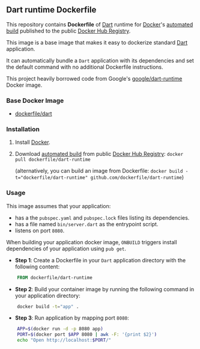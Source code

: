 ## Dart runtime Dockerfile


This repository contains **Dockerfile** of [Dart](https://www.dartlang.org/) runtime for [Docker](https://www.docker.com/)'s [automated build](https://registry.hub.docker.com/u/dockerfile/dart-runtime/) published to the public [Docker Hub Registry](https://registry.hub.docker.com/).

This image is a base image that makes it easy to dockerize standard [Dart](https://www.dartlang.org/) application.

It can automatically bundle a `Dart` application with its dependencies and set the default command with no additional Dockerfile instructions.

This project heavily borrowed code from Google's [google/dart-runtime](https://registry.hub.docker.com/u/google/dart-runtime/) Docker image.


### Base Docker Image

* [dockerfile/dart](http://dockerfile.github.io/#/dart)


### Installation

1. Install [Docker](https://www.docker.com/).

2. Download [automated build](https://registry.hub.docker.com/u/dockerfile/dart-runtime/) from public [Docker Hub Registry](https://registry.hub.docker.com/): `docker pull dockerfile/dart-runtime`

   (alternatively, you can build an image from Dockerfile: `docker build -t="dockerfile/dart-runtime" github.com/dockerfile/dart-runtime`)


### Usage

This image assumes that your application:

* has a the `pubspec.yaml` and `pubspec.lock` files listing its dependencies.
* has a file named `bin/server.dart` as the entrypoint script.
* listens on port `8080`.

When building your application docker image, `ONBUILD` triggers install dependencies of your application using `pub get`.

* **Step 1**: Create a Dockerfile in your `Dart` application directory with the following content:

```dockerfile
    FROM dockerfile/dart-runtime
```

* **Step 2**: Build your container image by running the following command in your application directory:

```sh
    docker build -t="app" .
```

* **Step 3**: Run application by mapping port `8080`:

```sh
    APP=$(docker run -d -p 8080 app)
    PORT=$(docker port $APP 8080 | awk -F: '{print $2}')
    echo "Open http://localhost:$PORT/"
```
